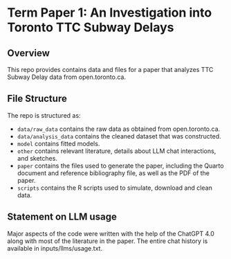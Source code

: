 # Term Paper 1: An Investigation into Toronto TTC Subway Delays

## Overview

This repo provides contains data and files for a paper that analyzes TTC Subway Delay data from open.toronto.ca.

## File Structure

The repo is structured as:

-   `data/raw_data` contains the raw data as obtained from open.toronto.ca.
-   `data/analysis_data` contains the cleaned dataset that was constructed.
-   `model` contains fitted models. 
-   `other` contains relevant literature, details about LLM chat interactions, and sketches.
-   `paper` contains the files used to generate the paper, including the Quarto document and reference bibliography file, as well as the PDF of the paper. 
-   `scripts` contains the R scripts used to simulate, download and clean data.


## Statement on LLM usage

Major aspects of the code were written with the help of the ChatGPT 4.0 along with most of the literature in the paper. The entire chat history is available in inputs/llms/usage.txt.


